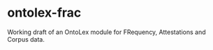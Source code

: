 # ontolex-frac
Working draft of an OntoLex module for FRequency, Attestations and Corpus data. 

[comment]: <> (The page can be seen at https://jogracia.github.io/ontolex-lexicog/ .)
[comment]: <> (See https://www.w3.org/community/ontolex/wiki/Lexicography for the discussions on the topic of lexicography and linked data of the W3C Ontolex community group.)
